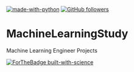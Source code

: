 [![made-with-python](https://img.shields.io/badge/Made%20with-Python-1f425f.svg)](https://www.python.org/)
[![GitHub followers](https://img.shields.io/github/followers/Naereen.svg?style=social&label=Follow&maxAge=2592000)](https://github.com/Naereen?tab=followers)
# MachineLearningStudy
Machine Learning Engineer Projects

[![ForTheBadge built-with-science](http://ForTheBadge.com/images/badges/built-with-science.svg)](https://GitHub.com/Naereen/)

